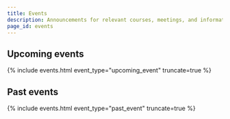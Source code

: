 ```yaml
---
title: Events
description: Announcements for relevant courses, meetings, and information about structural biology.
page_id: events
---
```



## Upcoming events

{% include events.html event_type="upcoming_event" truncate=true %}


## Past events

{% include events.html event_type="past_event" truncate=true %}

